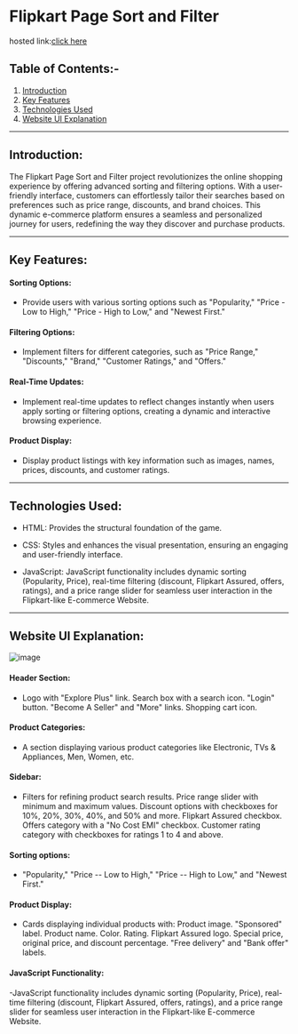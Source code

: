 <h1>Flipkart Page Sort and Filter</h1>

hosted link:<a href="https://thakaresakshi.github.io/MCT_4_Team_05/Aman_Sen/index.html">click here</a>


## Table of Contents:-
1. [Introduction](#introduction)
2. [Key Features](#key-features)
3. [Technologies Used](#technologies-used)
4. [Website UI Explanation](#website-ui-explanation)
---
## Introduction:

The Flipkart Page Sort and Filter project revolutionizes the online shopping experience by offering advanced sorting and filtering options. With a user-friendly interface, customers can effortlessly tailor their searches based on preferences such as price range, discounts, and brand choices. This dynamic e-commerce platform ensures a seamless and personalized journey for users, redefining the way they discover and purchase products.

---
## Key Features:
#### Sorting Options:
  - Provide users with various sorting options such as "Popularity," "Price - Low to High," "Price - High to Low," and "Newest First."

#### Filtering Options:
  - Implement filters for different categories, such as "Price Range," "Discounts," "Brand," "Customer Ratings," and "Offers."

#### Real-Time Updates:
   - Implement real-time updates to reflect changes instantly when users apply sorting or filtering options, creating a dynamic and interactive browsing experience.

#### Product Display:
   - Display product listings with key information such as images, names, prices, discounts, and customer ratings.
     
---

## Technologies Used:

- HTML: Provides the structural foundation of the game.

- CSS: Styles and enhances the visual presentation, ensuring an engaging and user-friendly interface.

- JavaScript: JavaScript functionality includes dynamic sorting (Popularity, Price), real-time filtering (discount, Flipkart Assured, offers, ratings), and a price range slider for seamless user interaction in the Flipkart-like E-commerce Website.

---

## Website UI Explanation:

![image](https://github.com/ThakareSakshi/MCT_4_Team_05/assets/57188328/c7b9f708-c189-4db7-9410-0d0abd5b6e67)
#### Header Section:
  - Logo with "Explore Plus" link. Search box with a search icon. "Login" button. "Become A Seller" and "More" links. Shopping cart icon.

#### Product Categories:
  - A section displaying various product categories like Electronic, TVs & Appliances, Men, Women, etc.

#### Sidebar:
  - Filters for refining product search results.
Price range slider with minimum and maximum values.
Discount options with checkboxes for 10%, 20%, 30%, 40%, and 50% and more.
Flipkart Assured checkbox.
Offers category with a "No Cost EMI" checkbox.
Customer rating category with checkboxes for ratings 1 to 4 and above.

#### Sorting options: 
  - "Popularity," "Price -- Low to High," "Price -- High to Low," and "Newest First."

#### Product Display:
  - Cards displaying individual products with:
Product image.
"Sponsored" label.
Product name.
Color.
Rating.
Flipkart Assured logo.
Special price, original price, and discount percentage.
"Free delivery" and "Bank offer" labels.

#### JavaScript Functionality:
  -JavaScript functionality includes dynamic sorting (Popularity, Price), real-time filtering (discount, Flipkart Assured, offers, ratings), and a price range slider for seamless user interaction in the Flipkart-like E-commerce Website.




  
